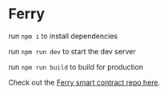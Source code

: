 
# Ferry

run `npm i` to install dependencies

run `npm run dev` to start the dev server

run `npm run build` to build for production

Check out the [Ferry smart contract repo here](https://github.com/BenSparksCode/ferry-contracts).
